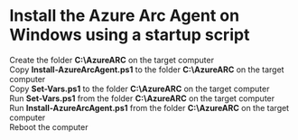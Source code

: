 # Install the Azure Arc Agent on Windows using a startup script
Create the folder **C:\AzureARC** on the target computer<br/>
Copy **Install-AzureArcAgent.ps1** to the folder **C:\AzureARC** on the target computer<br/>
Copy **Set-Vars.ps1** to the folder **C:\AzureARC** on the target computer<br/>
Run **Set-Vars.ps1** from the folder **C:\AzureARC** on the target computer<br/>
Run **Install-AzureArcAgent.ps1** from the folder **C:\AzureARC** on the target computer<br/>
Reboot the computer<br/>